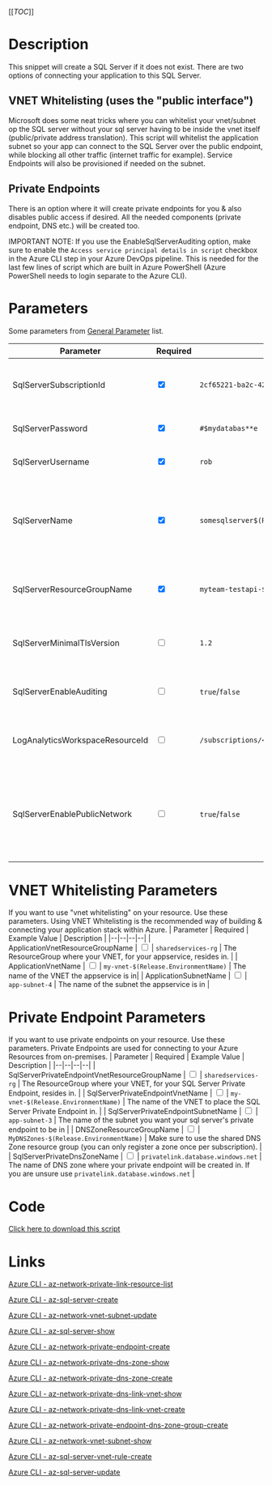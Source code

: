 [[_TOC_]]

# Description

This snippet will create a SQL Server if it does not exist. There are two options of connecting your application to this SQL Server.

## VNET Whitelisting (uses the "public interface")
Microsoft does some neat tricks where you can whitelist your vnet/subnet op the SQL server without your sql server having to be inside the vnet itself (public/private address translation).
This script will whitelist the application subnet so your app can connect to the SQL Server over the public endpoint, while blocking all other traffic (internet traffic for example). Service Endpoints will also be provisioned if needed on the subnet.

## Private Endpoints

There is an option where it will create private endpoints for you & also disables public access if desired. All the needed components (private endpoint, DNS etc.) will be created too.

IMPORTANT NOTE: If you use the EnableSqlServerAuditing option, make sure to enable the `Access service principal details in script` checkbox in the Azure CLI step in your Azure DevOps pipeline. This is needed for the last few lines of script which are built in Azure PowerShell (Azure PowerShell needs to login separate to the Azure CLI).

# Parameters

Some parameters from [General Parameter](/Azure/Azure-CLI-Snippets) list.

| Parameter | Required | Example Value | Description |
|--|--|--|--|
| SqlServerSubscriptionId | <input type="checkbox" checked> | `2cf65221-ba2c-42ba-987b-ef8981519431` | The subscription ID (or name) on which the SQL Server should be provisioned. |
| SqlServerPassword | <input type="checkbox" checked> | `#$mydatabas**e` | The password for the sqlserverusername |
| SqlServerUsername | <input type="checkbox" checked> | `rob` | The admin username for the sqlserver |
| SqlServerName | <input type="checkbox" checked> | `somesqlserver$(Release.EnvironmentName)` | The name for the SQL Server resource. It's recommended to use just alphanumerical characters without hyphens etc.|
| SqlServerResourceGroupName | <input type="checkbox" checked> | `myteam-testapi-$(Release.EnvironmentName)` | The name of the resourcegroup you want your sql server to be created in |
| SqlServerMinimalTlsVersion | <input type="checkbox"> | `1.2` | The minimal TLS version to use. Defaults to `1.2`. Options are `1.0`, `1.1`, `1.2` |
| SqlServerEnableAuditing | <input type="checkbox"> | `true`/`false` | Enable SQL Server auditing logs to a log analytics workspace. |
| LogAnalyticsWorkspaceResourceId | <input type="checkbox"> | `/subscriptions/<subscriptionid>/resourceGroups/<resourcegroup>/providers/Microsoft.OperationalInsights/workspaces/<loganalyticsworkspacename>` | The log analytics workspace to write the auditing logs to for this SQL Server instance |
| SqlServerEnablePublicNetwork | <input type="checkbox"> | `true`/`false` | Enable/disable public access. <font color="red">NOTE:</font> If you use vnet whitelisting, this should be enabled. If you use private endpoints you can disable this. |

# VNET Whitelisting Parameters

If you want to use "vnet whitelisting" on your resource. Use these parameters. Using VNET Whitelisting is the recommended way of building & connecting your application stack within Azure.
| Parameter | Required | Example Value | Description |
|--|--|--|--|
| ApplicationVnetResourceGroupName | <input type="checkbox"> | `sharedservices-rg` | The ResourceGroup where your VNET, for your appservice, resides in. |
| ApplicationVnetName | <input type="checkbox">  | `my-vnet-$(Release.EnvironmentName)` | The name of the VNET the appservice is in|
| ApplicationSubnetName | <input type="checkbox"> | `app-subnet-4` | The name of the subnet the appservice is in |

# Private Endpoint Parameters

If you want to use private endpoints on your resource. Use these parameters. Private Endpoints are used for connecting to your Azure Resources from on-premises.
| Parameter | Required | Example Value | Description |
|--|--|--|--|
| SqlServerPrivateEndpointVnetResourceGroupName | <input type="checkbox"> | `sharedservices-rg` | The ResourceGroup where your VNET, for your SQL Server Private Endpoint, resides in. |
| SqlServerPrivateEndpointVnetName | <input type="checkbox"> | `my-vnet-$(Release.EnvironmentName)` | The name of the VNET to place the SQL Server Private Endpoint in. |
| SqlServerPrivateEndpointSubnetName | <input type="checkbox"> | `app-subnet-3` | The name of the subnet you want your sql server's private endpoint to be in |
| DNSZoneResourceGroupName | <input type="checkbox"> | `MyDNSZones-$(Release.EnvironmentName)` | Make sure to use the shared DNS Zone resource group (you can only register a zone once per subscription). |
| SqlServerPrivateDnsZoneName | <input type="checkbox"> | `privatelink.database.windows.net` | The name of DNS zone where your private endpoint will be created in. If you are unsure use `privatelink.database.windows.net` |

# Code

[Click here to download this script](../../../../src/SQL-Server/Create-SQL-Server.ps1)

# Links

[Azure CLI - az-network-private-link-resource-list](https://docs.microsoft.com/en-us/cli/azure/network/private-link-resource?view=azure-cli-latest#az-network-private-link-resource-list)

[Azure CLI - az-sql-server-create](https://docs.microsoft.com/en-us/cli/azure/sql/server?view=azure-cli-latest#az-sql-server-create)

[Azure CLI - az-network-vnet-subnet-update](https://docs.microsoft.com/en-us/cli/azure/network/vnet/subnet?view=azure-cli-latest#az-network-vnet-subnet-update)

[Azure CLI - az-sql-server-show](https://docs.microsoft.com/en-us/cli/azure/sql/server?view=azure-cli-latest#az-sql-server-show)

[Azure CLI - az-network-private-endpoint-create](https://docs.microsoft.com/en-us/cli/azure/network/private-endpoint?view=azure-cli-latest#az-network-private-endpoint-create)

[Azure CLI - az-network-private-dns-zone-show](https://docs.microsoft.com/en-us/cli/azure/ext/privatedns/network/private-dns/zone?view=azure-cli-latest#ext-privatedns-az-network-private-dns-zone-show)

[Azure CLI - az-network-private-dns-zone-create](https://docs.microsoft.com/en-us/cli/azure/ext/privatedns/network/private-dns/zone?view=azure-cli-latest#ext-privatedns-az-network-private-dns-zone-create)

[Azure CLI - az-network-private-dns-link-vnet-show](https://docs.microsoft.com/en-us/cli/azure/network/private-dns/link/vnet?view=azure-cli-latest#az-network-private-dns-link-vnet-show)

[Azure CLI - az-network-private-dns-link-vnet-create](https://docs.microsoft.com/en-us/cli/azure/network/private-dns/link/vnet?view=azure-cli-latest#az-network-private-dns-link-vnet-create)

[Azure CLI - az-network-private-endpoint-dns-zone-group-create](https://docs.microsoft.com/en-us/cli/azure/network/private-endpoint/dns-zone-group?view=azure-cli-latest#az-network-private-endpoint-dns-zone-group-create)

[Azure CLI - az-network-vnet-subnet-show](https://docs.microsoft.com/en-us/cli/azure/network/vnet/subnet?view=azure-cli-latest#az-network-vnet-subnet-show)

[Azure CLI - az-sql-server-vnet-rule-create](https://docs.microsoft.com/en-us/cli/azure/sql/server/vnet-rule?view=azure-cli-latest#az-sql-server-vnet-rule-create)

[Azure CLI - az-sql-server-update](https://docs.microsoft.com/en-us/cli/azure/sql/server?view=azure-cli-latest#az-sql-server-update)